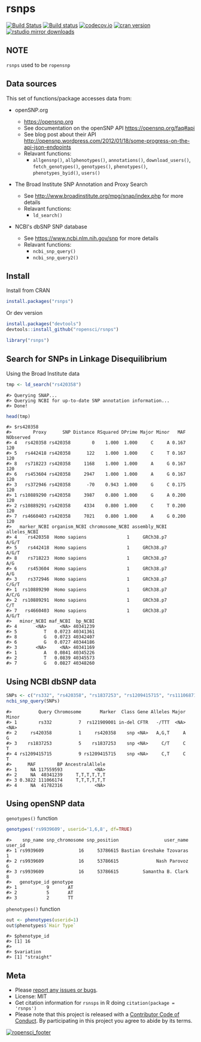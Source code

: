 rsnps
=====



[![Build Status](https://api.travis-ci.org/ropensci/rsnps.png)](https://travis-ci.org/ropensci/rsnps)
[![Build status](https://ci.appveyor.com/api/projects/status/d2lv98726u6t9ut5/branch/master)](https://ci.appveyor.com/project/sckott/rsnps/branch/master)
[![codecov.io](https://codecov.io/github/ropensci/rsnps/coverage.svg?branch=master)](https://codecov.io/github/ropensci/rsnps?branch=master)
[![cran version](http://www.r-pkg.org/badges/version/rsnps)](https://cran.r-project.org/package=rsnps)
[![rstudio mirror downloads](http://cranlogs.r-pkg.org/badges/rsnps?color=E664A4)](https://github.com/metacran/cranlogs.app)

## NOTE

`rsnps` used to be `ropensnp`


## Data sources

This set of functions/package accesses data from:

+ openSNP.org
	+ <https://opensnp.org>
	+ See documentation on the openSNP API <https://opensnp.org/faq#api>
	+ See blog post about their API <http://opensnp.wordpress.com/2012/01/18/some-progress-on-the-api-json-endpoints>
	+ Relavant functions:
		+ `allgensnp()`, `allphenotypes()`, `annotations()`, `download_users()`, 
		`fetch_genotypes()`, `genotypes()`, `phenotypes()`, `phenotypes_byid()`, `users()`

+ The Broad Institute SNP Annotation and Proxy Search
	+ See <http://www.broadinstitute.org/mpg/snap/index.php> for more details
	+ Relavant functions:
		+ `ld_search()`

+ NCBI's dbSNP SNP database
	+ See <https://www.ncbi.nlm.nih.gov/snp> for more details
	+ Relavant functions:
		+ `ncbi_snp_query()`
		+ `ncbi_snp_query2()`

## Install

Install from CRAN


```r
install.packages("rsnps")
```

Or dev version


```r
install.packages("devtools")
devtools::install_github("ropensci/rsnps")
```


```r
library("rsnps")
```

## Search for SNPs in Linkage Disequilibrium

Using the Broad Institute data


```r
tmp <- ld_search("rs420358")
```

```
#> Querying SNAP...
#> Querying NCBI for up-to-date SNP annotation information...
#> Done!
```

```r
head(tmp)
```

```
#> $rs420358
#>        Proxy      SNP Distance RSquared DPrime Major Minor   MAF NObserved
#> 4   rs420358 rs420358        0    1.000  1.000     C     A 0.167       120
#> 5   rs442418 rs420358      122    1.000  1.000     C     T 0.167       120
#> 8   rs718223 rs420358     1168    1.000  1.000     A     G 0.167       120
#> 6   rs453604 rs420358     2947    1.000  1.000     A     G 0.167       120
#> 3   rs372946 rs420358      -70    0.943  1.000     G     C 0.175       120
#> 1 rs10889290 rs420358     3987    0.800  1.000     G     A 0.200       120
#> 2 rs10889291 rs420358     4334    0.800  1.000     C     T 0.200       120
#> 7  rs4660403 rs420358     7021    0.800  1.000     A     G 0.200       120
#>   marker_NCBI organism_NCBI chromosome_NCBI assembly_NCBI alleles_NCBI
#> 4    rs420358  Homo sapiens               1     GRCh38.p7        A/G/T
#> 5    rs442418  Homo sapiens               1     GRCh38.p7        A/G/T
#> 8    rs718223  Homo sapiens               1     GRCh38.p7          A/G
#> 6    rs453604  Homo sapiens               1     GRCh38.p7          A/G
#> 3    rs372946  Homo sapiens               1     GRCh38.p7        C/G/T
#> 1  rs10889290  Homo sapiens               1     GRCh38.p7        A/C/G
#> 2  rs10889291  Homo sapiens               1     GRCh38.p7          C/T
#> 7   rs4660403  Homo sapiens               1     GRCh38.p7        A/G/T
#>   minor_NCBI maf_NCBI  bp_NCBI
#> 4       <NA>     <NA> 40341239
#> 5          T   0.0723 40341361
#> 8          G   0.0723 40342407
#> 6          G   0.0727 40344186
#> 3       <NA>     <NA> 40341169
#> 1          A   0.0841 40345226
#> 2          T   0.0839 40345573
#> 7          G   0.0827 40348260
```

## Using NCBI dbSNP data


```r
SNPs <- c("rs332", "rs420358", "rs1837253", "rs1209415715", "rs111068718")
ncbi_snp_query(SNPs)
```

```
#>          Query Chromosome       Marker  Class Gene Alleles Major Minor
#> 1        rs332          7  rs121909001 in-del CFTR   -/TTT  <NA>  <NA>
#> 2     rs420358          1     rs420358    snp <NA>   A,G,T     A     G
#> 3    rs1837253          5    rs1837253    snp <NA>     C/T     C     T
#> 4 rs1209415715          9 rs1209415715    snp <NA>     C,T     C     T
#>      MAF        BP AncestralAllele
#> 1     NA 117559593            <NA>
#> 2     NA  40341239     T,T,T,T,T,T
#> 3 0.3822 111066174     T,T,T,T,T,T
#> 4     NA  41782316            <NA>
```

## Using openSNP data

`genotypes()` function


```r
genotypes('rs9939609', userid='1,6,8', df=TRUE)
```

```
#>    snp_name snp_chromosome snp_position                 user_name user_id
#> 1 rs9939609             16     53786615 Bastian Greshake Tzovaras       1
#> 2 rs9939609             16     53786615              Nash Parovoz       6
#> 3 rs9939609             16     53786615         Samantha B. Clark       8
#>   genotype_id genotype
#> 1           9       AT
#> 2           5       AT
#> 3           2       TT
```

`phenotypes()` function


```r
out <- phenotypes(userid=1)
out$phenotypes$`Hair Type`
```

```
#> $phenotype_id
#> [1] 16
#> 
#> $variation
#> [1] "straight"
```

## Meta

* Please [report any issues or bugs](https://github.com/ropensci/rsnps/issues).
* License: MIT
* Get citation information for `rsnsps` in R doing `citation(package = 'rsnps')`
* Please note that this project is released with a [Contributor Code of Conduct](CODE_OF_CONDUCT.md). 
By participating in this project you agree to abide by its terms.

[![ropensci_footer](https://ropensci.org/public_images/github_footer.png)](https://ropensci.org)
